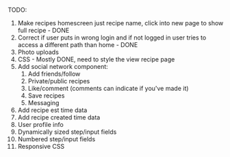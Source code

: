 TODO:

1. Make recipes homescreen just recipe name, click into new page to show full recipe - DONE
2. Correct if user puts in wrong login and if not logged in user tries to access a different path than home - DONE
3. Photo uploads
4. CSS - Mostly DONE, need to style the view recipe page
5. Add social network component:
	1. Add friends/follow
	2. Private/public recipes
	3. Like/comment (comments can indicate if you've made it)
	4. Save recipes
	5. Messaging
6. Add recipe est time data
7. Add recipe created time data
8. User profile info
9. Dynamically sized step/input fields
10. Numbered step/input fields
11. Responsive CSS